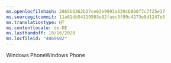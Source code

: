 ```yaml
---
ms.openlocfilehash: 2865b6362b37ce63e9993a539cb860f7c7f25e37
ms.sourcegitcommit: 11a61db54119503e82faec5f99c4273e8d1247e5
ms.translationtype: HT
ms.contentlocale: de-DE
ms.lasthandoff: 10/16/2020
ms.locfileid: "4069602"
---
```

<span data-ttu-id="c5cc9-101">Windows Phone</span><span class="sxs-lookup"><span data-stu-id="c5cc9-101">Windows Phone</span></span>